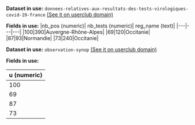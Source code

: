 **Dataset in use:** `donnees-relatives-aux-resultats-des-tests-virologiques-covid-19-france` [(See it on userclub domain)](https://userclub.opendatasoft.com/explore/dataset/donnees-relatives-aux-resultats-des-tests-virologiques-covid-19-france/table/)

**Fields in use:**
|nb_pos (numeric)| nb_tests (numeric)| reg_name (text)|
|---|---|---|
|100|390|Auvergne-Rhône-Alpes|
|69|120|Occitanie|
|87|93|Normandie|
|73|240|Occitanie|


**Dataset in use:** `observation-synop` [(See it on userclub domain)](https://userclub.opendatasoft.com/explore/dataset/observation-synop/table/)

**Fields in use:**

|u (numeric)|
|---|
|100|
|69|
|87|
|73|

